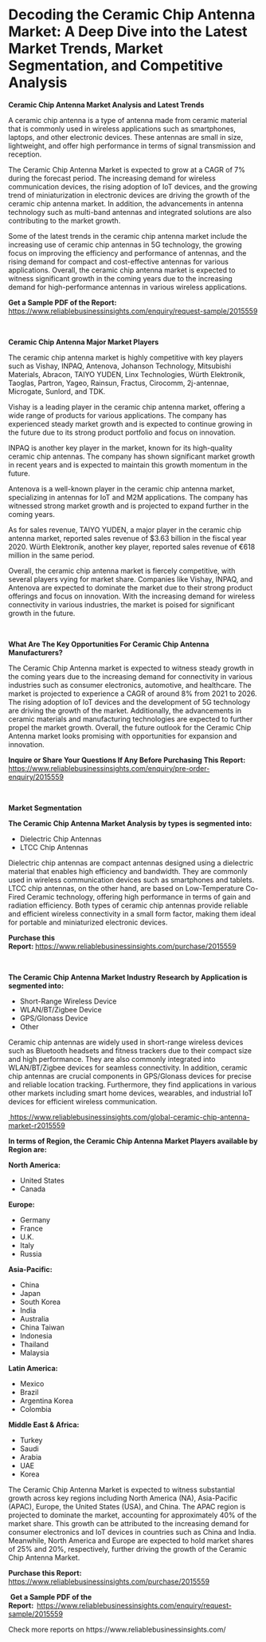 <p><h1>Decoding the Ceramic Chip Antenna Market: A Deep Dive into the Latest Market Trends, Market Segmentation, and Competitive Analysis</h1></p><p><strong>Ceramic Chip Antenna Market Analysis and Latest Trends</strong></p>
<p><p>A ceramic chip antenna is a type of antenna made from ceramic material that is commonly used in wireless applications such as smartphones, laptops, and other electronic devices. These antennas are small in size, lightweight, and offer high performance in terms of signal transmission and reception.</p><p>The Ceramic Chip Antenna Market is expected to grow at a CAGR of 7% during the forecast period. The increasing demand for wireless communication devices, the rising adoption of IoT devices, and the growing trend of miniaturization in electronic devices are driving the growth of the ceramic chip antenna market. In addition, the advancements in antenna technology such as multi-band antennas and integrated solutions are also contributing to the market growth.</p><p>Some of the latest trends in the ceramic chip antenna market include the increasing use of ceramic chip antennas in 5G technology, the growing focus on improving the efficiency and performance of antennas, and the rising demand for compact and cost-effective antennas for various applications. Overall, the ceramic chip antenna market is expected to witness significant growth in the coming years due to the increasing demand for high-performance antennas in various wireless applications.</p></p>
<p><strong>Get a Sample PDF of the Report:&nbsp;</strong> <a href="https://www.reliablebusinessinsights.com/enquiry/request-sample/2015559">https://www.reliablebusinessinsights.com/enquiry/request-sample/2015559</a></p>
<p>&nbsp;</p>
<p><strong>Ceramic Chip Antenna Major Market Players</strong></p>
<p><p>The ceramic chip antenna market is highly competitive with key players such as Vishay, INPAQ, Antenova, Johanson Technology, Mitsubishi Materials, Abracon, TAIYO YUDEN, Linx Technologies, Würth Elektronik, Taoglas, Partron, Yageo, Rainsun, Fractus, Cirocomm, 2j-antennae, Microgate, Sunlord, and TDK.</p><p>Vishay is a leading player in the ceramic chip antenna market, offering a wide range of products for various applications. The company has experienced steady market growth and is expected to continue growing in the future due to its strong product portfolio and focus on innovation.</p><p>INPAQ is another key player in the market, known for its high-quality ceramic chip antennas. The company has shown significant market growth in recent years and is expected to maintain this growth momentum in the future.</p><p>Antenova is a well-known player in the ceramic chip antenna market, specializing in antennas for IoT and M2M applications. The company has witnessed strong market growth and is projected to expand further in the coming years.</p><p>As for sales revenue, TAIYO YUDEN, a major player in the ceramic chip antenna market, reported sales revenue of $3.63 billion in the fiscal year 2020. Würth Elektronik, another key player, reported sales revenue of €618 million in the same period.</p><p>Overall, the ceramic chip antenna market is fiercely competitive, with several players vying for market share. Companies like Vishay, INPAQ, and Antenova are expected to dominate the market due to their strong product offerings and focus on innovation. With the increasing demand for wireless connectivity in various industries, the market is poised for significant growth in the future.</p></p>
<p>&nbsp;</p>
<p><strong>What Are The Key Opportunities For Ceramic Chip Antenna Manufacturers?</strong></p>
<p><p>The Ceramic Chip Antenna market is expected to witness steady growth in the coming years due to the increasing demand for connectivity in various industries such as consumer electronics, automotive, and healthcare. The market is projected to experience a CAGR of around 8% from 2021 to 2026. The rising adoption of IoT devices and the development of 5G technology are driving the growth of the market. Additionally, the advancements in ceramic materials and manufacturing technologies are expected to further propel the market growth. Overall, the future outlook for the Ceramic Chip Antenna market looks promising with opportunities for expansion and innovation.</p></p>
<p><strong>Inquire or Share Your Questions If Any Before Purchasing This Report:</strong> <a href="https://www.reliablebusinessinsights.com/enquiry/pre-order-enquiry/2015559">https://www.reliablebusinessinsights.com/enquiry/pre-order-enquiry/2015559</a></p>
<p>&nbsp;</p>
<p><strong>Market Segmentation</strong></p>
<p><strong>The Ceramic Chip Antenna Market Analysis by types is segmented into:</strong></p>
<p><ul><li>Dielectric Chip Antennas</li><li>LTCC Chip Antennas</li></ul></p>
<p><p>Dielectric chip antennas are compact antennas designed using a dielectric material that enables high efficiency and bandwidth. They are commonly used in wireless communication devices such as smartphones and tablets. LTCC chip antennas, on the other hand, are based on Low-Temperature Co-Fired Ceramic technology, offering high performance in terms of gain and radiation efficiency. Both types of ceramic chip antennas provide reliable and efficient wireless connectivity in a small form factor, making them ideal for portable and miniaturized electronic devices.</p></p>
<p><strong>Purchase this Report:&nbsp;</strong><a href="https://www.reliablebusinessinsights.com/purchase/2015559">https://www.reliablebusinessinsights.com/purchase/2015559</a></p>
<p>&nbsp;</p>
<p><strong>The Ceramic Chip Antenna Market Industry Research by Application is segmented into:</strong></p>
<p><ul><li>Short-Range Wireless Device</li><li>WLAN/BT/Zigbee Device</li><li>GPS/Glonass Device</li><li>Other</li></ul></p>
<p><p>Ceramic chip antennas are widely used in short-range wireless devices such as Bluetooth headsets and fitness trackers due to their compact size and high performance. They are also commonly integrated into WLAN/BT/Zigbee devices for seamless connectivity. In addition, ceramic chip antennas are crucial components in GPS/Glonass devices for precise and reliable location tracking. Furthermore, they find applications in various other markets including smart home devices, wearables, and industrial IoT devices for efficient wireless communication.</p></p>
<p><a href="https://www.reliablebusinessinsights.com/global-ceramic-chip-antenna-market-r2015559">&nbsp;https://www.reliablebusinessinsights.com/global-ceramic-chip-antenna-market-r2015559</a></p>
<p><strong>In terms of Region, the Ceramic Chip Antenna Market Players available by Region are:</strong></p>
<p>
    <p> <strong> North America: </strong>
        <ul>
            <li>United States</li>
            <li>Canada</li>
        </ul>
        </p> 
    <p> <strong> Europe: </strong>
        <ul>
            <li>Germany</li>
            <li>France</li>
            <li>U.K.</li>
            <li>Italy</li>
            <li>Russia</li>
        </ul>
        </p> 
    <p> <strong> Asia-Pacific: </strong>
        <ul>
            <li>China</li>
            <li>Japan</li>
            <li>South Korea</li>
            <li>India</li>
            <li>Australia</li>
            <li>China Taiwan</li>
            <li>Indonesia</li>
            <li>Thailand</li>
            <li>Malaysia</li>
        </ul>
        </p> 
    <p> <strong> Latin America: </strong>
        <ul>
            <li>Mexico</li>
            <li>Brazil</li>
            <li>Argentina Korea</li>
            <li>Colombia</li>
        </ul>
        </p> 
    <p> <strong> Middle East & Africa: </strong>
        <ul>
            <li>Turkey</li>
            <li>Saudi</li>
            <li>Arabia</li>
            <li>UAE</li>
            <li>Korea</li>
        </ul>
    </p>
    </p>
<p><p>The Ceramic Chip Antenna Market is expected to witness substantial growth across key regions including North America (NA), Asia-Pacific (APAC), Europe, the United States (USA), and China. The APAC region is projected to dominate the market, accounting for approximately 40% of the market share. This growth can be attributed to the increasing demand for consumer electronics and IoT devices in countries such as China and India. Meanwhile, North America and Europe are expected to hold market shares of 25% and 20%, respectively, further driving the growth of the Ceramic Chip Antenna Market.</p></p>
<p><strong>Purchase this Report: </strong><a href="https://www.reliablebusinessinsights.com/purchase/2015559">https://www.reliablebusinessinsights.com/purchase/2015559</a></p>
<p>&nbsp;<strong>Get a Sample PDF of the Report:&nbsp;&nbsp;</strong><a href="https://www.reliablebusinessinsights.com/enquiry/request-sample/2015559">https://www.reliablebusinessinsights.com/enquiry/request-sample/2015559</a></p>
<p><strong></strong></p>
<p>Check more reports on https://www.reliablebusinessinsights.com/</p>